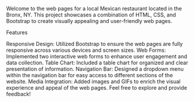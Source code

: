 Welcome to the web pages for a local Mexican restaurant located in the Bronx, NY. This project showcases a combination of HTML, CSS, and Bootstrap to create visually appealing and user-friendly web pages.

Features

Responsive Design: Utilized Bootstrap to ensure the web pages are fully responsive across various devices and screen sizes.
Web Forms: Implemented two interactive web forms to enhance user engagement and data collection.
Table Chart: Included a table chart for organized and clear presentation of information.
Navigation Bar: Designed a dropdown menu within the navigation bar for easy access to different sections of the website.
Media Integration: Added images and GIFs to enrich the visual experience and appeal of the web pages.
Feel free to explore and provide feedback!
